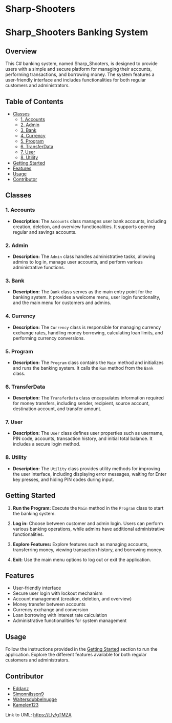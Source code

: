 # Sharp-Shooters

# Sharp_Shooters Banking System

## Overview

This C# banking system, named Sharp_Shooters, is designed to provide users with a simple and secure platform for managing their accounts, performing transactions, and borrowing money. The system features a user-friendly interface and includes functionalities for both regular customers and administrators.

## Table of Contents

- [Classes](#classes)
  - [1. Accounts](#1-accounts)
  - [2. Admin](#2-admin)
  - [3. Bank](#3-bank)
  - [4. Currency](#4-currency)
  - [5. Program](#5-program)
  - [6. TransferData](#6-transferdata)
  - [7. User](#7-user)
  - [8. Utility](#8-utility)
- [Getting Started](#getting-started)
- [Features](#features)
- [Usage](#usage)
- [Contributor](#contributor)

## Classes

### 1. Accounts

- **Description:**
  The `Accounts` class manages user bank accounts, including creation, deletion, and overview functionalities. It supports opening regular and savings accounts.

### 2. Admin

- **Description:**
  The `Admin` class handles administrative tasks, allowing admins to log in, manage user accounts, and perform various administrative functions.

### 3. Bank

- **Description:**
  The `Bank` class serves as the main entry point for the banking system. It provides a welcome menu, user login functionality, and the main menu for customers and admins.

### 4. Currency

- **Description:**
  The `Currency` class is responsible for managing currency exchange rates, handling money borrowing, calculating loan limits, and performing currency conversions.

### 5. Program

- **Description:**
  The `Program` class contains the `Main` method and initializes and runs the banking system. It calls the `Run` method from the `Bank` class.

### 6. TransferData

- **Description:**
  The `TransferData` class encapsulates information required for money transfers, including sender, recipient, source account, destination account, and transfer amount.

### 7. User

- **Description:**
  The `User` class defines user properties such as username, PIN code, accounts, transaction history, and initial total balance. It includes a secure login method.

### 8. Utility

- **Description:**
  The `Utility` class provides utility methods for improving the user interface, including displaying error messages, waiting for Enter key presses, and hiding PIN codes during input.

## Getting Started

1. **Run the Program:**
   Execute the `Main` method in the `Program` class to start the banking system.

2. **Log in:**
   Choose between customer and admin login. Users can perform various banking operations, while admins have additional administrative functionalities.

3. **Explore Features:**
   Explore features such as managing accounts, transferring money, viewing transaction history, and borrowing money.

4. **Exit:**
   Use the main menu options to log out or exit the application.

## Features

- User-friendly interface
- Secure user login with lockout mechanism
- Account management (creation, deletion, and overview)
- Money transfer between accounts
- Currency exchange and conversion
- Loan borrowing with interest rate calculation
- Administrative functionalities for system management

## Usage

Follow the instructions provided in the [Getting Started](#getting-started) section to run the application. Explore the different features available for both regular customers and administrators.

## Contributor

- [Eddanz](https://github.com/Eddanz)
- [Simonnilsson9](https://github.com/simonnilsson9)
- [Waltersdubbelnugge](https://github.com/waltersdubbelnugge)
- [Kamelen123](https://github.com/Kamelen123)

Link to UML: https://t.ly/gTMZA
